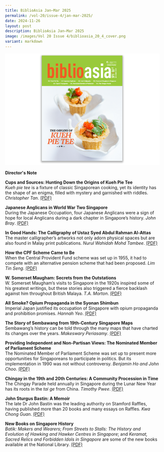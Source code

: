 ```yaml
---
title: BiblioAsia Jan–Mar 2025
permalink: /vol-20/issue-4/jan-mar-2025/
date: 2024-11-26
layout: post
description: BiblioAsia Jan–Mar 2025
image: /images/Vol 20 Issue 4/biblioasia_20_4_cover.png
variant: markdown
---
```

<img src="/images/Vol%2020%20Issue%204/biblioasia_20_4_cover.png">

<a style="text-decoration: none; font-weight: bold;" href="/vol-20/issue-4/jan-mar-2025/director-note/">Director's Note</a><br>

<a style="text-decoration: none; font-weight: bold;" href="/vol-20/issue-4/jan-mar-2025/origins-of-kueh-pie-tee/">Cups and Sources: Hunting Down the Origins of Kueh Pie Tee </a><br>
_Kueh pie tee_ is a fixture of classic Singaporean cooking, yet its identity has the shape of an enigma, filled with mystery and garnished with riddles. *Christopher Tan*. [(PDF)](/files/pdf/Vol%2020/BiblioAsia_JAN_MAR2025_KuehPieTee.pdf)

<a style="text-decoration: none; font-weight: bold;" href="/vol-20/issue-4/jan-mar-2025/japanese-anglicans-world-war-two-singapore/">Japanese Anglicans in World War Two Singapore</a><br>
During the Japanese Occupation, four Japanese Anglicans were a sign of hope for local Anglicans during a dark chapter in Singapore’s history. *John Bray*. [(PDF)](/files/pdf/Vol%2020/BiblioAsia_JAN_MAR2025_JapaneseAnglicans.pdf)

<a style="text-decoration: none; font-weight: bold;" href="/vol-20/issue-4/jan-mar-2025/ustaz-syed-abdul-rahman-al-attas-calligraphy/">In Good Hands: The Calligraphy of Ustaz Syed Abdul Rahman Al-Attas</a><br>
The master calligrapher’s artworks not only adorn physical spaces but are also found in Malay print publications. *Nurul Wahidah Mohd Tambee*. [(PDF)](/files/pdf/Vol%2020/BiblioAsia_JAN_MAR2025_SyedCaligraphy.pdf)

<a style="text-decoration: none; font-weight: bold;" href="/vol-20/issue-4/jan-mar-2025/central-provident-fund-cpf/">How the CPF Scheme Came to Be </a><br>
When the Central Provident Fund scheme was set up in 1955, it had to compete with an alternative pension scheme that had been proposed. *Lim Tin Seng*. [(PDF)](/files/pdf/Vol%2020/BiblioAsia_JAN_MAR2025_CPFScheme.pdf)

<a style="text-decoration: none; font-weight: bold;" href="/vol-20/issue-4/jan-mar-2025/william-somerset-maugham-secrets/">W. Somerset Maugham: Secrets from the Outstations</a><br>
W. Somerset Maugham’s visits to Singapore in the 1920s inspired some of his greatest writings, but these stories also triggered a fierce backlash against him throughout British Malaya. *T.A. Morton*. [(PDF)](/files/pdf/Vol%2020/BiblioAsia_JAN_MAR2025_Somerset.pdf)

<a style="text-decoration: none; font-weight: bold;" href="/vol-20/issue-4/jan-mar-2025/japanese-opium-propaganda-syonan-shimbun/">All Smoke? Opium Propaganda in the Syonan Shimbun</a><br>
Imperial Japan justified its occupation of Singapore with opium propaganda and prohibition promises. *Hannah Yeo*. [(PDF)](/files/pdf/Vol%2020/BiblioAsia_JAN_MAR2025_Opium.pdf)

<a style="text-decoration: none; font-weight: bold;" href="/vol-20/issue-4/jan-mar-2025/sembawang-maps-singapore/">The Story of Sembawang from 19th-Century Singapore Maps </a><br> Sembawang’s history can be told through the many maps that have charted its changes over the years. *Makeswary Periasamy*. [(PDF)](/files/pdf/Vol%2020/BiblioAsia_JAN_MAR2025_SembawangMaps.pdf)

<a style="text-decoration: none; font-weight: bold;" href="/vol-20/issue-4/jan-mar-2025/nominated-member-of-parliament-nmp/">Providing Independent and Non-Partisan Views: 	The Nominated Member of Parliament Scheme</a><br>
The Nominated Member of Parliament Scheme was set up to present more opportunities for Singaporeans to participate in politics. But its implementation in 1990 was not without controversy. *Benjamin Ho and John Choo*. [(PDF)](/files/pdf/Vol%2020/BiblioAsia_JAN_MAR2025_NMPs.pdf)

<a style="text-decoration: none; font-weight: bold;" href="/vol-20/issue-4/jan-mar-2025/chingay-tai-ge-procession-singapore-penang/">Chingay in the 19th and 20th Centuries: A Community Procession in Time</a><br>
The Chingay Parade held annually in Singapore during the Lunar New Year has its roots in the _tai ge_ from China. *Timothy Pwee*. [(PDF)](/files/pdf/Vol%2020/BiblioAsia_JAN_MAR2025_Chingay.pdf)

<a style="text-decoration: none; font-weight: bold;" href="/vol-20/issue-4/jan-mar-2025/john-sturgus-bastin-a-memoir/">John Sturgus Bastin: A Memoir</a><br>
The late Dr John Bastin was the leading authority on Stamford Raffles, having published more than 20 books and many essays on Raffles. *Kwa Chong Guan*. [(PDF)](/files/pdf/Vol%2020/BiblioAsia_JAN_MAR2025_JohnBastin.pdf)

<a style="text-decoration: none; font-weight: bold;" href="/vol-20/issue-4/jan-mar-2025/new-books-on-singapore-history/">New Books on Singapore History</a><br>
_Batik: Makers and Wearers_; _From Streets to Stalls: The History and Evolution of Hawking and Hawker Centres in Singapore_; and _Keramat, Sacred Relics and Forbidden Idols in Singapore_ are some of the new books available at the National Library. [(PDF)](/files/pdf/Vol%2020/BiblioAsia_JAN_MAR2025_Newbooks.pdf)